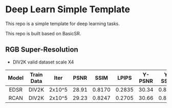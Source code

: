 # Deep Learn Simple Template

This repo is a simple template for deep learning tasks. 

This repo is built based on BasicSR.

## RGB Super-Resolution


* DIV2K valid dataset scale X4

|Model|Train Data|Iter|PSNR|SSIM|LPIPS|Y-PSNR|Y-SSIM|
|:---:|:---:|:---:|:---:|:---:|:---:|:---:|:---:|
|EDSR|DIV2K|2x10^5|28.91|0.8170|0.2835|30.34|0.8351|
|RCAN|DIV2K|2x10^5|29.23|0.8247|0.2705|30.66|0.8421|